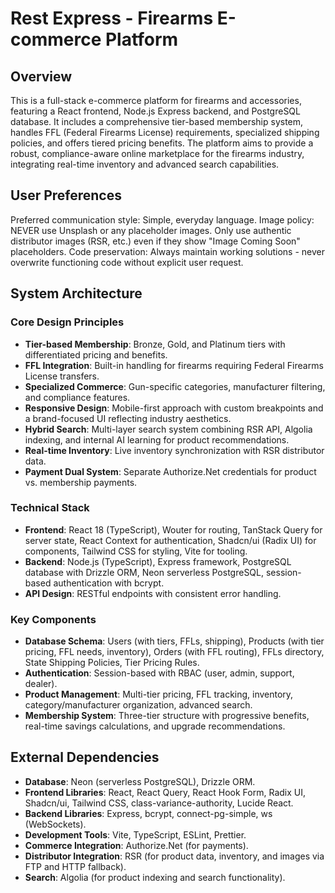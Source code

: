 # Rest Express - Firearms E-commerce Platform

## Overview
This is a full-stack e-commerce platform for firearms and accessories, featuring a React frontend, Node.js Express backend, and PostgreSQL database. It includes a comprehensive tier-based membership system, handles FFL (Federal Firearms License) requirements, specialized shipping policies, and offers tiered pricing benefits. The platform aims to provide a robust, compliance-aware online marketplace for the firearms industry, integrating real-time inventory and advanced search capabilities.

## User Preferences
Preferred communication style: Simple, everyday language.
Image policy: NEVER use Unsplash or any placeholder images. Only use authentic distributor images (RSR, etc.) even if they show "Image Coming Soon" placeholders.
Code preservation: Always maintain working solutions - never overwrite functioning code without explicit user request.

## System Architecture

### Core Design Principles
- **Tier-based Membership**: Bronze, Gold, and Platinum tiers with differentiated pricing and benefits.
- **FFL Integration**: Built-in handling for firearms requiring Federal Firearms License transfers.
- **Specialized Commerce**: Gun-specific categories, manufacturer filtering, and compliance features.
- **Responsive Design**: Mobile-first approach with custom breakpoints and a brand-focused UI reflecting industry aesthetics.
- **Hybrid Search**: Multi-layer search system combining RSR API, Algolia indexing, and internal AI learning for product recommendations.
- **Real-time Inventory**: Live inventory synchronization with RSR distributor data.
- **Payment Dual System**: Separate Authorize.Net credentials for product vs. membership payments.

### Technical Stack
- **Frontend**: React 18 (TypeScript), Wouter for routing, TanStack Query for server state, React Context for authentication, Shadcn/ui (Radix UI) for components, Tailwind CSS for styling, Vite for tooling.
- **Backend**: Node.js (TypeScript), Express framework, PostgreSQL database with Drizzle ORM, Neon serverless PostgreSQL, session-based authentication with bcrypt.
- **API Design**: RESTful endpoints with consistent error handling.

### Key Components
- **Database Schema**: Users (with tiers, FFLs, shipping), Products (with tier pricing, FFL needs, inventory), Orders (with FFL routing), FFLs directory, State Shipping Policies, Tier Pricing Rules.
- **Authentication**: Session-based with RBAC (user, admin, support, dealer).
- **Product Management**: Multi-tier pricing, FFL tracking, inventory, category/manufacturer organization, advanced search.
- **Membership System**: Three-tier structure with progressive benefits, real-time savings calculations, and upgrade recommendations.

## External Dependencies
- **Database**: Neon (serverless PostgreSQL), Drizzle ORM.
- **Frontend Libraries**: React, React Query, React Hook Form, Radix UI, Shadcn/ui, Tailwind CSS, class-variance-authority, Lucide React.
- **Backend Libraries**: Express, bcrypt, connect-pg-simple, ws (WebSockets).
- **Development Tools**: Vite, TypeScript, ESLint, Prettier.
- **Commerce Integration**: Authorize.Net (for payments).
- **Distributor Integration**: RSR (for product data, inventory, and images via FTP and HTTP fallback).
- **Search**: Algolia (for product indexing and search functionality).
